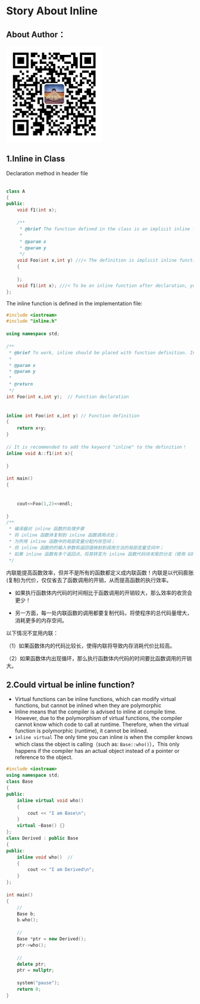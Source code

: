 # Story About Inline

## About Author：



![](../img/wechat.jpg)

## 1.Inline in Class

Declaration method in header file


```c++

class A
{
public:
    void f1(int x); 

    /**
     * @brief The function defined in the class is an implicit inline function. If you want to be an inline function, you must add the inline keyword at the implementation (definition)
     *
     * @param x
     * @param y
     */
    void Foo(int x,int y) ///< The definition is implicit inline function
    {
    
    };
    void f1(int x); ///< To be an inline function after declaration, you must add the inline keyword to the definition  
};
```

The inline function is defined in the implementation file:


```c++
#include <iostream>
#include "inline.h"

using namespace std;

/**
 * @brief To work, inline should be placed with function definition. Inline is a kind of "keyword for implementation, not for declaration"
 *
 * @param x
 * @param y
 *
 * @return 
 */
int Foo(int x,int y);  // Function declaration


inline int Foo(int x,int y) // Function definition
{
    return x+y;
}

// It is recommended to add the keyword "inline" to the definition！
inline void A::f1(int x){

}

int main()
{

    
    cout<<Foo(1,2)<<endl;

}
/**
 * 编译器对 inline 函数的处理步骤
 * 将 inline 函数体复制到 inline 函数调用点处；
 * 为所用 inline 函数中的局部变量分配内存空间；
 * 将 inline 函数的的输入参数和返回值映射到调用方法的局部变量空间中；
 * 如果 inline 函数有多个返回点，将其转变为 inline 函数代码块末尾的分支（使用 GOTO）。
 */

```

内联能提高函数效率，但并不是所有的函数都定义成内联函数！内联是以代码膨胀(复制)为代价，仅仅省去了函数调用的开销，从而提高函数的执行效率。

- 如果执行函数体内代码的时间相比于函数调用的开销较大，那么效率的收货会更少！

- 另一方面，每一处内联函数的调用都要复制代码，将使程序的总代码量增大，消耗更多的内存空间。

以下情况不宜用内联：

（1）如果函数体内的代码比较长，使得内联将导致内存消耗代价比较高。

（2）如果函数体内出现循环，那么执行函数体内代码的时间要比函数调用的开销大。

## 2.Could virtual be inline function?

- Virtual functions can be inline functions, which can modify virtual functions, but cannot be inlined when they are polymorphic
- Inline means that the compiler is advised to inline at compile time. However, due to the polymorphism of virtual functions, the compiler cannot know which code to call at runtime. Therefore, when the virtual function is polymorphic (runtime), it cannot be inlined.
- `inline virtual` The only time you can inline is when the compiler knows which class the object is calling（such as: `Base::who()`），This only happens if the compiler has an actual object instead of a pointer or reference to the object.

```c++
#include <iostream>  
using namespace std;
class Base
{
public:
    inline virtual void who()
    {
        cout << "I am Base\n";
    }
    virtual ~Base() {}
};
class Derived : public Base
{
public:
    inline void who()  //
    {
        cout << "I am Derived\n";
    }
};

int main()
{
    // 
    Base b;
    b.who();

    // 
    Base *ptr = new Derived();
    ptr->who();

    // 
    delete ptr;
    ptr = nullptr;

    system("pause");
    return 0;
} 
```



